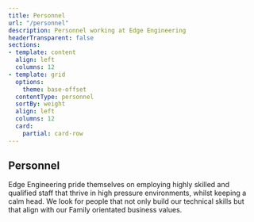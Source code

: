 ```yaml
---
title: Personnel
url: "/personnel"
description: Personnel working at Edge Engineering
headerTransparent: false
sections:
- template: content
  align: left
  columns: 12
- template: grid
  options:
    theme: base-offset
  contentType: personnel
  sortBy: weight
  align: left
  columns: 12
  card:
    partial: card-row
---
```


## Personnel

Edge Engineering pride themselves on employing highly skilled and qualified staff that thrive in high pressure environments, whilst keeping a calm head. We look for people that not only build our technical skills but that align with our Family orientated business values.